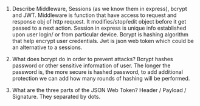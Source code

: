 <!-- Answers to the Short Answer Essay Questions go here -->

1.  Describe Middleware, Sessions (as we know them in express), bcrypt and JWT.
Middleware is function that have access to request and response obj of http request. It modifies/stop/edit object before it get passed to a next action. Session in express is unique info established upon user login/ or from particular device. Bcrypt is hashing algorithm that help encrypt user credentials. Jwt is json web token which could be an alternative to a sessions.

2.  What does bcrypt do in order to prevent attacks?
Bcrypt hashes password or other sensitive information of user. The longer the password is, the more secure is hashed password, to add additional protection we can add how many rounds of hashing will be performed.

3.  What are the three parts of the JSON Web Token?
Header / Payload / Signature. They separated by dots.
